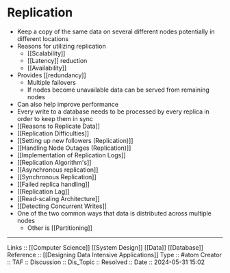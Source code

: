 # Replication

- Keep a copy of the same data on several different nodes potentially in different locations
- Reasons for utilizing replication
	- [[Scalability]]
	- [[Latency]] reduction
	- [[Availability]]
- Provides [[redundancy]]
	- Multiple failovers
	-  If nodes become unavailable data can be served from remaining nodes
- Can also help improve performance
- Every write to a database needs to be processed by every replica in order to keep them in sync
- [[Reasons to Replicate Data]]
- [[Replication Difficulties]]
- [[Setting up new followers (Replication)]]
- [[Handling Node Outages (Replication)]]
- [[Implementation of Replication Logs]]
- [[Replication Algorithm's]]
- [[Asynchronous replication]]
- [[Synchronous Replication]]
- [[Failed replica handling]]
- [[Replication Lag]]
- [[Read-scaling Architecture]]
- [[Detecting Concurrent Writes]]
- One of the two common ways  that data is distributed across multiple nodes
	- Other is [[Partitioning]]
---
Links :: [[Computer Science]] [[System Design]] [[Data]] [[Database]]
Reference :: [[Designing Data Intensive Applications]]
Type :: #atom
Creator ::
TAF ::
Discussion ::
Dis_Topic :: 
Resolved ::
Date :: 2024-05-31 15:02
